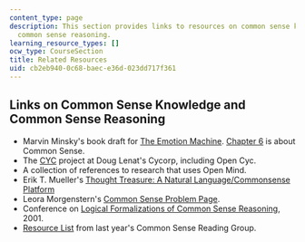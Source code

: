 ```yaml
---
content_type: page
description: This section provides links to resources on common sense knowledge and
  common sense reasoning.
learning_resource_types: []
ocw_type: CourseSection
title: Related Resources
uid: cb2eb940-0c68-baec-e36d-023dd717f361
---
```


Links on Common Sense Knowledge and Common Sense Reasoning
----------------------------------------------------------

*   Marvin Minsky's book draft for [The Emotion Machine](http://www.media.mit.edu/~minsky). [Chapter 6](http://web.media.mit.edu/~minsky/E6/eb6.html) is about Common Sense.
*   The [CYC](http://www.cyc.com/) project at Doug Lenat's Cycorp, including Open Cyc.
*   A collection of references to research that uses Open Mind.
*   Erik T. Mueller's [Thought Treasure: A Natural Language/Commonsense Platform](http://citeseerx.ist.psu.edu/viewdoc/download?doi=10.1.1.35.9720&rep=rep1&type=pdf)
*   Leora Morgenstern's [Common Sense Problem Page](http://www-formal.stanford.edu/leora/cs/).
*   Conference on [Logical Formalizations of Common Sense Reasoning](http://www.cs.nyu.edu/faculty/davise/commonsense01/), 2001.
*   [Resource List](https://www.media.mit.edu/projects/open-mind-common-sense/overview/) from last year's Common Sense Reading Group.